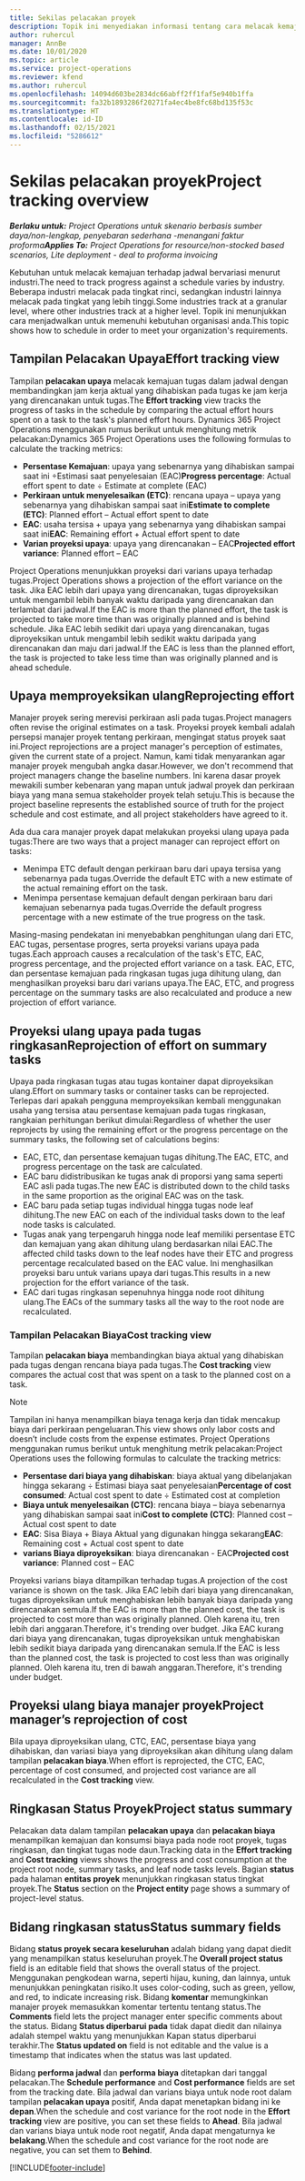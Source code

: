```yaml
---
title: Sekilas pelacakan proyek
description: Topik ini menyediakan informasi tentang cara melacak kemajuan proyek dan konsumsi biaya.
author: ruhercul
manager: AnnBe
ms.date: 10/01/2020
ms.topic: article
ms.service: project-operations
ms.reviewer: kfend
ms.author: ruhercul
ms.openlocfilehash: 14094d603be2834dc66abff2ff1faf5e940b1ffa
ms.sourcegitcommit: fa32b1893286f20271fa4ec4be8fc68bd135f53c
ms.translationtype: HT
ms.contentlocale: id-ID
ms.lasthandoff: 02/15/2021
ms.locfileid: "5286612"
---
```

# <a name="project-tracking-overview"></a><span data-ttu-id="d60cf-103">Sekilas pelacakan proyek</span><span class="sxs-lookup"><span data-stu-id="d60cf-103">Project tracking overview</span></span>

<span data-ttu-id="d60cf-104">_**Berlaku untuk:** Project Operations untuk skenario berbasis sumber daya/non-lengkap, penyebaran sederhana -menangani faktur proforma_</span><span class="sxs-lookup"><span data-stu-id="d60cf-104">_**Applies To:** Project Operations for resource/non-stocked based scenarios, Lite deployment - deal to proforma invoicing_</span></span>

<span data-ttu-id="d60cf-105">Kebutuhan untuk melacak kemajuan terhadap jadwal bervariasi menurut industri.</span><span class="sxs-lookup"><span data-stu-id="d60cf-105">The need to track progress against a schedule varies by industry.</span></span> <span data-ttu-id="d60cf-106">Beberapa industri melacak pada tingkat rinci, sedangkan industri lainnya melacak pada tingkat yang lebih tinggi.</span><span class="sxs-lookup"><span data-stu-id="d60cf-106">Some industries track at a granular level, where other industries track at a higher level.</span></span> <span data-ttu-id="d60cf-107">Topik ini menunjukkan cara menjadwalkan untuk memenuhi kebutuhan organisasi anda.</span><span class="sxs-lookup"><span data-stu-id="d60cf-107">This topic shows how to schedule in order to meet your organization's requirements.</span></span>

## <a name="effort-tracking-view"></a><span data-ttu-id="d60cf-108">Tampilan Pelacakan Upaya</span><span class="sxs-lookup"><span data-stu-id="d60cf-108">Effort tracking view</span></span>

<span data-ttu-id="d60cf-109">Tampilan **pelacakan upaya** melacak kemajuan tugas dalam jadwal dengan membandingkan jam kerja aktual yang dihabiskan pada tugas ke jam kerja yang direncanakan untuk tugas.</span><span class="sxs-lookup"><span data-stu-id="d60cf-109">The **Effort tracking** view tracks the progress of tasks in the schedule by comparing the actual effort hours spent on a task to the task's planned effort hours.</span></span> <span data-ttu-id="d60cf-110">Dynamics 365 Project Operations menggunakan rumus berikut untuk menghitung metrik pelacakan:</span><span class="sxs-lookup"><span data-stu-id="d60cf-110">Dynamics 365 Project Operations uses the following formulas to calculate the tracking metrics:</span></span>

- <span data-ttu-id="d60cf-111">**Persentase Kemajuan**: upaya yang sebenarnya yang dihabiskan sampai saat ini ÷Estimasi saat penyelesaian (EAC)</span><span class="sxs-lookup"><span data-stu-id="d60cf-111">**Progress percentage**: Actual effort spent to date ÷ Estimate at complete (EAC)</span></span> 
- <span data-ttu-id="d60cf-112">**Perkiraan untuk menyelesaikan (ETC)**: rencana upaya – upaya yang sebenarnya yang dihabiskan sampai saat ini</span><span class="sxs-lookup"><span data-stu-id="d60cf-112">**Estimate to complete (ETC)**: Planned effort – Actual effort spent to date</span></span> 
- <span data-ttu-id="d60cf-113">**EAC**: usaha tersisa + upaya yang sebenarnya yang dihabiskan sampai saat ini</span><span class="sxs-lookup"><span data-stu-id="d60cf-113">**EAC**: Remaining effort + Actual effort spent to date</span></span> 
- <span data-ttu-id="d60cf-114">**Varian proyeksi upaya**: upaya yang direncanakan – EAC</span><span class="sxs-lookup"><span data-stu-id="d60cf-114">**Projected effort variance**: Planned effort – EAC</span></span>

<span data-ttu-id="d60cf-115">Project Operations menunjukkan proyeksi dari varians upaya terhadap tugas.</span><span class="sxs-lookup"><span data-stu-id="d60cf-115">Project Operations shows a projection of the effort variance on the task.</span></span> <span data-ttu-id="d60cf-116">Jika EAC lebih dari upaya yang direncanakan, tugas diproyeksikan untuk mengambil lebih banyak waktu daripada yang direncanakan dan terlambat dari jadwal.</span><span class="sxs-lookup"><span data-stu-id="d60cf-116">If the EAC is more than the planned effort, the task is projected to take more time than was originally planned and is behind schedule.</span></span> <span data-ttu-id="d60cf-117">Jika EAC lebih sedikit dari upaya yang direncanakan, tugas diproyeksikan untuk mengambil lebih sedikit waktu daripada yang direncanakan dan maju dari jadwal.</span><span class="sxs-lookup"><span data-stu-id="d60cf-117">If the EAC is less than the planned effort, the task is projected to take less time than was originally planned and is ahead schedule.</span></span>

## <a name="reprojecting-effort"></a><span data-ttu-id="d60cf-118">Upaya memproyeksikan ulang</span><span class="sxs-lookup"><span data-stu-id="d60cf-118">Reprojecting effort</span></span>

<span data-ttu-id="d60cf-119">Manajer proyek sering merevisi perkiraan asli pada tugas.</span><span class="sxs-lookup"><span data-stu-id="d60cf-119">Project managers often revise the original estimates on a task.</span></span> <span data-ttu-id="d60cf-120">Proyeksi proyek kembali adalah persepsi manajer proyek tentang perkiraan, mengingat status proyek saat ini.</span><span class="sxs-lookup"><span data-stu-id="d60cf-120">Project reprojections are a project manager's perception of estimates, given the current state of a project.</span></span> <span data-ttu-id="d60cf-121">Namun, kami tidak menyarankan agar manajer proyek mengubah angka dasar.</span><span class="sxs-lookup"><span data-stu-id="d60cf-121">However, we don't recommend that project managers change the baseline numbers.</span></span> <span data-ttu-id="d60cf-122">Ini karena dasar proyek mewakili sumber kebenaran yang mapan untuk jadwal proyek dan perkiraan biaya yang mana semua stakeholder proyek telah setuju.</span><span class="sxs-lookup"><span data-stu-id="d60cf-122">This is because the project baseline represents the established source of truth for the project schedule and cost estimate, and all project stakeholders have agreed to it.</span></span>

<span data-ttu-id="d60cf-123">Ada dua cara manajer proyek dapat melakukan proyeksi ulang upaya pada tugas:</span><span class="sxs-lookup"><span data-stu-id="d60cf-123">There are two ways that a project manager can reproject effort on tasks:</span></span>

- <span data-ttu-id="d60cf-124">Menimpa ETC default dengan perkiraan baru dari upaya tersisa yang sebenarnya pada tugas.</span><span class="sxs-lookup"><span data-stu-id="d60cf-124">Override the default ETC with a new estimate of the actual remaining effort on the task.</span></span> 
- <span data-ttu-id="d60cf-125">Menimpa persentase kemajuan default dengan perkiraan baru dari kemajuan sebenarnya pada tugas.</span><span class="sxs-lookup"><span data-stu-id="d60cf-125">Override the default progress percentage with a new estimate of the true progress on the task.</span></span>

<span data-ttu-id="d60cf-126">Masing-masing pendekatan ini menyebabkan penghitungan ulang dari ETC, EAC tugas, persentase progres, serta proyeksi varians upaya pada tugas.</span><span class="sxs-lookup"><span data-stu-id="d60cf-126">Each approach causes a recalculation of the task's ETC, EAC, progress percentage, and the projected effort variance on a task.</span></span> <span data-ttu-id="d60cf-127">EAC, ETC, dan persentase kemajuan pada ringkasan tugas juga dihitung ulang, dan menghasilkan proyeksi baru dari varians upaya.</span><span class="sxs-lookup"><span data-stu-id="d60cf-127">The EAC, ETC, and progress percentage on the summary tasks are also recalculated and produce a new projection of effort variance.</span></span>

## <a name="reprojection-of-effort-on-summary-tasks"></a><span data-ttu-id="d60cf-128">Proyeksi ulang upaya pada tugas ringkasan</span><span class="sxs-lookup"><span data-stu-id="d60cf-128">Reprojection of effort on summary tasks</span></span>

<span data-ttu-id="d60cf-129">Upaya pada ringkasan tugas atau tugas kontainer dapat diproyeksikan ulang.</span><span class="sxs-lookup"><span data-stu-id="d60cf-129">Effort on summary tasks or container tasks can be reprojected.</span></span> <span data-ttu-id="d60cf-130">Terlepas dari apakah pengguna memproyeksikan kembali menggunakan usaha yang tersisa atau persentase kemajuan pada tugas ringkasan, rangkaian perhitungan berikut dimulai:</span><span class="sxs-lookup"><span data-stu-id="d60cf-130">Regardless of whether the user reprojects by using the remaining effort or the progress percentage on the summary tasks, the following set of calculations begins:</span></span>

- <span data-ttu-id="d60cf-131">EAC, ETC, dan persentase kemajuan tugas dihitung.</span><span class="sxs-lookup"><span data-stu-id="d60cf-131">The EAC, ETC, and progress percentage on the task are calculated.</span></span>
- <span data-ttu-id="d60cf-132">EAC baru didistribusikan ke tugas anak di proporsi yang sama seperti EAC asli pada tugas.</span><span class="sxs-lookup"><span data-stu-id="d60cf-132">The new EAC is distributed down to the child tasks in the same proportion as the original EAC was on the task.</span></span>
- <span data-ttu-id="d60cf-133">EAC baru pada setiap tugas individual hingga tugas node leaf dihitung.</span><span class="sxs-lookup"><span data-stu-id="d60cf-133">The new EAC on each of the individual tasks down to the leaf node tasks is calculated.</span></span> 
- <span data-ttu-id="d60cf-134">Tugas anak yang terpengaruh hingga node leaf memiliki persentase ETC dan kemajuan yang akan dihitung ulang berdasarkan nilai EAC.</span><span class="sxs-lookup"><span data-stu-id="d60cf-134">The affected child tasks down to the leaf nodes have their ETC and progress percentage recalculated based on the EAC value.</span></span> <span data-ttu-id="d60cf-135">Ini menghasilkan proyeksi baru untuk varians upaya dari tugas.</span><span class="sxs-lookup"><span data-stu-id="d60cf-135">This results in a new projection for the effort variance of the task.</span></span> 
- <span data-ttu-id="d60cf-136">EAC dari tugas ringkasan sepenuhnya hingga node root dihitung ulang.</span><span class="sxs-lookup"><span data-stu-id="d60cf-136">The EACs of the summary tasks all the way to the root node are recalculated.</span></span>

### <a name="cost-tracking-view"></a><span data-ttu-id="d60cf-137">Tampilan Pelacakan Biaya</span><span class="sxs-lookup"><span data-stu-id="d60cf-137">Cost tracking view</span></span> 

<span data-ttu-id="d60cf-138">Tampilan **pelacakan biaya** membandingkan biaya aktual yang dihabiskan pada tugas dengan rencana biaya pada tugas.</span><span class="sxs-lookup"><span data-stu-id="d60cf-138">The **Cost tracking** view compares the actual cost that was spent on a task to the planned cost on a task.</span></span> 

> [!NOTE]
> <span data-ttu-id="d60cf-139">Tampilan ini hanya menampilkan biaya tenaga kerja dan tidak mencakup biaya dari perkiraan pengeluaran.</span><span class="sxs-lookup"><span data-stu-id="d60cf-139">This view shows only labor costs and doesn’t include costs from the expense estimates.</span></span> <span data-ttu-id="d60cf-140">Project Operations menggunakan rumus berikut untuk menghitung metrik pelacakan:</span><span class="sxs-lookup"><span data-stu-id="d60cf-140">Project Operations uses the following formulas to calculate the tracking metrics:</span></span>

- <span data-ttu-id="d60cf-141">**Persentase dari biaya yang dihabiskan**: biaya aktual yang dibelanjakan hingga sekarang ÷ Estimasi biaya saat penyelesaian</span><span class="sxs-lookup"><span data-stu-id="d60cf-141">**Percentage of cost consumed**: Actual cost spent to date ÷ Estimated cost at completion</span></span>
- <span data-ttu-id="d60cf-142">**Biaya untuk menyelesaikan (CTC)**: rencana biaya – biaya sebenarnya yang dihabiskan sampai saat ini</span><span class="sxs-lookup"><span data-stu-id="d60cf-142">**Cost to complete (CTC)**: Planned cost – Actual cost spent to date</span></span>
- <span data-ttu-id="d60cf-143">**EAC**: Sisa Biaya + Biaya Aktual yang digunakan hingga sekarang</span><span class="sxs-lookup"><span data-stu-id="d60cf-143">**EAC**: Remaining cost + Actual cost spent to date</span></span>
- <span data-ttu-id="d60cf-144">**varians Biaya diproyeksikan**: biaya direncanakan - EAC</span><span class="sxs-lookup"><span data-stu-id="d60cf-144">**Projected cost variance**: Planned cost – EAC</span></span>

<span data-ttu-id="d60cf-145">Proyeksi varians biaya ditampilkan terhadap tugas.</span><span class="sxs-lookup"><span data-stu-id="d60cf-145">A projection of the cost variance is shown on the task.</span></span> <span data-ttu-id="d60cf-146">Jika EAC lebih dari biaya yang direncanakan, tugas diproyeksikan untuk menghabiskan lebih banyak biaya daripada yang direncanakan semula.</span><span class="sxs-lookup"><span data-stu-id="d60cf-146">If the EAC is more than the planned cost, the task is projected to cost more than was originally planned.</span></span> <span data-ttu-id="d60cf-147">Oleh karena itu, tren lebih dari anggaran.</span><span class="sxs-lookup"><span data-stu-id="d60cf-147">Therefore, it's trending over budget.</span></span> <span data-ttu-id="d60cf-148">Jika EAC kurang dari biaya yang direncanakan, tugas diproyeksikan untuk menghabiskan lebih sedikit biaya daripada yang direncanakan semula.</span><span class="sxs-lookup"><span data-stu-id="d60cf-148">If the EAC is less than the planned cost, the task is projected to cost less than was originally planned.</span></span> <span data-ttu-id="d60cf-149">Oleh karena itu, tren di bawah anggaran.</span><span class="sxs-lookup"><span data-stu-id="d60cf-149">Therefore, it's trending under budget.</span></span>

## <a name="project-managers-reprojection-of-cost"></a><span data-ttu-id="d60cf-150">Proyeksi ulang biaya manajer proyek</span><span class="sxs-lookup"><span data-stu-id="d60cf-150">Project manager’s reprojection of cost</span></span>

<span data-ttu-id="d60cf-151">Bila upaya diproyeksikan ulang, CTC, EAC, persentase biaya yang dihabiskan, dan variasi biaya yang diproyeksikan akan dihitung ulang dalam tampilan **pelacakan biaya**.</span><span class="sxs-lookup"><span data-stu-id="d60cf-151">When effort is reprojected, the CTC, EAC, percentage of cost consumed, and projected cost variance are all recalculated in the **Cost tracking** view.</span></span>

## <a name="project-status-summary"></a><span data-ttu-id="d60cf-152">Ringkasan Status Proyek</span><span class="sxs-lookup"><span data-stu-id="d60cf-152">Project status summary</span></span>

<span data-ttu-id="d60cf-153">Pelacakan data dalam tampilan **pelacakan upaya** dan **pelacakan biaya** menampilkan kemajuan dan konsumsi biaya pada node root proyek, tugas ringkasan, dan tingkat tugas node daun.</span><span class="sxs-lookup"><span data-stu-id="d60cf-153">Tracking data in the **Effort tracking** and **Cost tracking** views shows the progress and cost consumption at the project root node, summary tasks, and leaf node tasks levels.</span></span> <span data-ttu-id="d60cf-154">Bagian **status** pada halaman **entitas proyek** menunjukkan ringkasan status tingkat proyek.</span><span class="sxs-lookup"><span data-stu-id="d60cf-154">The **Status** section on the **Project entity** page shows a summary of project-level status.</span></span>

## <a name="status-summary-fields"></a><span data-ttu-id="d60cf-155">Bidang ringkasan status</span><span class="sxs-lookup"><span data-stu-id="d60cf-155">Status summary fields</span></span>

<span data-ttu-id="d60cf-156">Bidang **status proyek secara keseluruhan** adalah bidang yang dapat diedit yang menampilkan status keseluruhan proyek.</span><span class="sxs-lookup"><span data-stu-id="d60cf-156">The **Overall project status** field is an editable field that shows the overall status of the project.</span></span> <span data-ttu-id="d60cf-157">Menggunakan pengkodean warna, seperti hijau, kuning, dan lainnya, untuk menunjukkan peningkatan risiko.</span><span class="sxs-lookup"><span data-stu-id="d60cf-157">It uses color-coding, such as green, yellow, and red, to indicate increasing risk.</span></span> <span data-ttu-id="d60cf-158">Bidang **komentar** memungkinkan manajer proyek memasukkan komentar tertentu tentang status.</span><span class="sxs-lookup"><span data-stu-id="d60cf-158">The **Comments** field lets the project manager enter specific comments about the status.</span></span> <span data-ttu-id="d60cf-159">Bidang **Status diperbarui pada** tidak dapat diedit dan nilainya adalah stempel waktu yang menunjukkan Kapan status diperbarui terakhir.</span><span class="sxs-lookup"><span data-stu-id="d60cf-159">The **Status updated on** field is not editable and the value is a timestamp that indicates when the status was last updated.</span></span>

<span data-ttu-id="d60cf-160">Bidang **performa jadwal** dan **performa biaya** ditetapkan dari tanggal pelacakan.</span><span class="sxs-lookup"><span data-stu-id="d60cf-160">The **Schedule performance** and **Cost performance** fields are set from the tracking date.</span></span> <span data-ttu-id="d60cf-161">Bila jadwal dan varians biaya untuk node root dalam tampilan **pelacakan upaya** positif, Anda dapat menetapkan bidang ini ke **depan**.</span><span class="sxs-lookup"><span data-stu-id="d60cf-161">When the schedule and cost variance for the root node in the **Effort tracking** view are positive, you can set these fields to **Ahead**.</span></span> <span data-ttu-id="d60cf-162">Bila jadwal dan varians biaya untuk node root negatif, Anda dapat mengaturnya ke **belakang**.</span><span class="sxs-lookup"><span data-stu-id="d60cf-162">When the schedule and cost variance for the root node are negative, you can set them to **Behind**.</span></span>


[!INCLUDE[footer-include](../includes/footer-banner.md)]